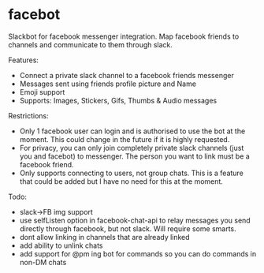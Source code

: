 # facebot

Slackbot for facebook messenger integration. Map facebook friends to channels and communicate to them through slack.

Features:
- Connect a private slack channel to a facebook friends messenger
- Messages sent using friends profile picture and Name
- Emoji support
- Supports: Images, Stickers, Gifs, Thumbs & Audio messages

Restrictions:
- Only 1 facebook user can login and is authorised to use the bot at the moment. This could change in the future if it is highly requested.
- For privacy, you can only join completely private slack channels (just you and facebot) to messenger. The person you want to link must be a facebook friend.
- Only supports connecting to users, not group chats. This is a feature that could be added but I have no need for this at the moment.

Todo:
- slack->FB img support
- use selfListen option in facebook-chat-api to relay messages you send directly through facebook, but not slack. Will require some smarts.
- dont allow linking in channels that are already linked
- add ability to unlink chats
- add support for @pm ing bot for commands so you can do commands in non-DM chats